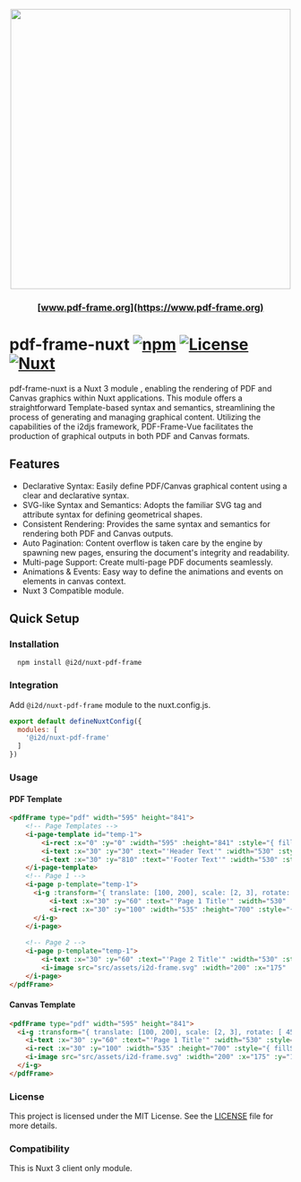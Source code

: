 <p align="center">
  <img src="https://github.com/I2Djs/pdf-frame/blob/main/assets/pdf-frame.svg?raw=true" width=500>
</p>

<h3 align="center">
    
  [www.pdf-frame.org](https://www.pdf-frame.org)
   
</h3>

# pdf-frame-nuxt [![npm](https://img.shields.io/npm/v/@i2d/nuxt-pdf-frame.svg)](https://www.npmjs.com/package/@i2d/nuxt-pdf-frame) [![License](https://img.shields.io/npm/l/@i2d/nuxt-pdf-frame.svg)](https://www.npmjs.com/package/@i2d/nuxt-pdf-frame) [![Nuxt](https://img.shields.io/badge/Nuxt-18181B?logo=nuxt.js)](https://nuxt.com)

pdf-frame-nuxt is a Nuxt 3 module , enabling the rendering of PDF and Canvas graphics within Nuxt applications. This module offers a straightforward Template-based syntax and semantics, streamlining the process of generating and managing graphical content. Utilizing the capabilities of the i2djs framework, PDF-Frame-Vue facilitates the production of graphical outputs in both PDF and Canvas formats.

## Features

* Declarative Syntax: Easily define PDF/Canvas graphical content using a clear and declarative syntax.
* SVG-like Syntax and Semantics: Adopts the familiar SVG tag and attribute syntax for defining geometrical shapes.
* Consistent Rendering: Provides the same syntax and semantics for rendering both PDF and Canvas outputs.
* Auto Pagination: Content overflow is taken care by the engine by spawning new pages, ensuring the document's integrity and readability.
* Multi-page Support: Create multi-page PDF documents seamlessly.
* Animations & Events: Easy way to define the animations and events on elements in canvas context.
* Nuxt 3 Compatible module.

## Quick Setup

### Installation
```
  npm install @i2d/nuxt-pdf-frame
```

### Integration
Add `@i2d/nuxt-pdf-frame` module to the nuxt.config.js.
```javascript
export default defineNuxtConfig({
  modules: [
    '@i2d/nuxt-pdf-frame'
  ]
})
```

### Usage
#### PDF Template
```html
<pdfFrame type="pdf" width="595" height="841">
    <!-- Page Templates -->
    <i-page-template id="temp-1">
        <i-rect :x="0" :y="0" :width="595" :height="841" :style="{ fillStyle:'#ffffff' }"></i-rect>
        <i-text :x="30" :y="30" :text="'Header Text'" :width="530" :style="{font: '15px Arial'}"></i-text>
        <i-text :x="30" :y="810" :text="'Footer Text'" :width="530" :style="{font: '15px Arial'}"></i-text>
    </i-page-template>
    <!-- Page 1 -->
    <i-page p-template="temp-1">
      <i-g :transform="{ translate: [100, 200], scale: [2, 3], rotate: [ 45, 0, 0] }">
          <i-text :x="30" :y="60" :text="'Page 1 Title'" :width="530" :style="{font: '25px Arial', align: 'center'}"></i-text>
          <i-rect :x="30" :y="100" :width="535" :height="700" :style="{ fillStyle:'#f0f0f0' }"></i-rect>
      </i-g>
    </i-page>
    
    <!-- Page 2 -->
    <i-page p-template="temp-1">
        <i-text :x="30" :y="60" :text="'Page 2 Title'" :width="530" :style="{font: '25px Arial', align: 'center'}"></i-text>
        <i-image src="src/assets/i2d-frame.svg" :width="200" :x="175" :y="100"></i-image>
    </i-page> 
</pdfFrame>
```

#### Canvas Template
```html
<pdfFrame type="pdf" width="595" height="841">
  <i-g :transform="{ translate: [100, 200], scale: [2, 3], rotate: [ 45, 0, 0] }">
    <i-text :x="30" :y="60" :text="'Page 1 Title'" :width="530" :style="{font: '25px Arial', align: 'center'}"></i-text>
    <i-rect :x="30" :y="100" :width="535" :height="700" :style="{ fillStyle:'#f0f0f0' }"></i-rect>
    <i-image src="src/assets/i2d-frame.svg" :width="200" :x="175" :y="100"></i-image>
  </i-g>
</pdfFrame>
```

### License
This project is licensed under the MIT License. See the [LICENSE](https://raw.githubusercontent.com/I2Djs/pdf-frame/main/LICENSE) file for more details.

### Compatibility
This is Nuxt 3 client only module.

